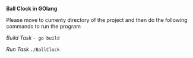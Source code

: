**Ball Clock in GOlang**

Please move to currenty directory of the project and then do the following commands to run the program

_Build Task_
    `- go build`
    
    
_Run Task_
    `./BallClock`
